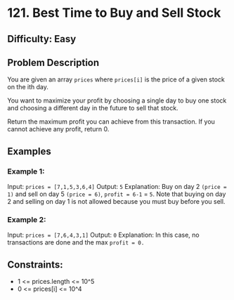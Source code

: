 # 121. Best Time to Buy and Sell Stock

## Difficulty: Easy

## Problem Description

You are given an array `prices` where `prices[i]` is the price of a given stock on the ith day.

You want to maximize your profit by choosing a single day to buy one stock and choosing a different day in the future to sell that stock.

Return the maximum profit you can achieve from this transaction. If you cannot achieve any profit, return 0.

## Examples

### Example 1:


Input: `prices = [7,1,5,3,6,4]` Output: `5` Explanation: Buy on day 2 `(price = 1)` and sell on day 5 `(price = 6)`, `profit = 6-1` = `5`. Note that buying on day 2 and selling on day 1 is not allowed because you must buy before you sell.



### Example 2:


Input: `prices = [7,6,4,3,1]` Output: `0` Explanation: In this case, no transactions are done and the max `profit = 0.`



## Constraints:

- 1 <= prices.length <= 10^5
- 0 <= prices[i] <= 10^4      
